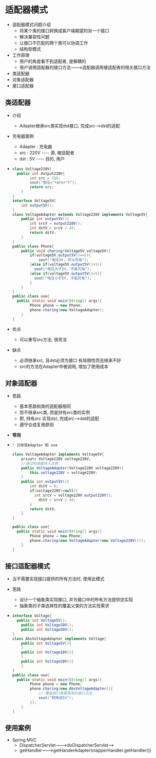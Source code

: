 # 适配器模式

- 适配器模式问题介绍
  - 将某个类的接口转换成客户端期望的另一个接口
  - 解决兼容性问题
  - 让接口不匹配的两个类可以协调工作
  - 结构型模式
- 工作原理
  - 用户的角度看不到适配者, 是解耦的
  - 用户调用适配器的接口方法--->适配器调用被适配者的相关接口方法
- 类适配器
- 对象适配器
- 接口适配器

## 类适配器

- 介绍
  - Adapter继承src类实现dst接口, 完成src-->dst的适配
- 充电器案例
  - Adapter :  充电器
  - src :  220V   ---- 源, 被适配者
  - dst : 5V        ---- 目的, 用户

- ```java
  class Voltage220V{
  	public int Output220V{
          int src = 220;
          sout("电压="+src+"V");
          return src; 
      }
  }
  interface Voltage5V{
      int output5V();
  }
  class VoltageAdapter extends Voltage220V implements Voltage5V{
      public int output5V(){
          int srcV = output220V();
          int dstV = srcV / 44;
          return dstV;
      }
  }
  public class Phone{
      public void charing(Voltage5V voltage5V){
          if(voltage5V.output5V()==5){
              sout("电压5V, 可以充电");
          }else if(voltage5V.output5V()>5){
          	sout("电压大于5V, 不能充电");
          }else if(voltage5V.output5V()<5){
          	sout("电压小于5V, 不能充电");
          }
      }
  }
  public class use{
  	public static void main(String[] args){
          Phone phone = new Phone;
          phone.charing(new VoltageAdapter);
      }
  }
  ```

- 优点

  - 可以重写src方法, 很灵活

- 缺点

  - 必须继承src, 且dst必须为接口 有局限性而且继承不好
  - src的方法在Adapter中被调用, 增加了使用成本

## 对象适配器

- 思路

  - 基本思路和类的适配器相同
  - 但不继承src类, 而是持有src类的实例
  - 即, 持有src 实现dst, 完成src-->dst的适配
  - 遵守合成复用原则

- **常用**

- ```java
  * 只改变Adapter 和 use
      
  class VoltageAdapter implements Voltage5V{
      privatr Voltage220V voltage220V;
      //通过构造器传入实例
      public VoltageAdapter(Voltage220V voltage220V){
          this.voltage220V = voltage220V;
      }
      public int output5V(){
          int dstV = 0;
          if(voltage220V!=null){
          	int srcV = voltage220V.output220V();
              dstV = srcV / 44;
          }
          return dstV;
      }
  }
  
  public class use{
  	public static void main(String[] args){
          Phone phone = new Phone;
          phone.charing(new VoltageAdapter(new Voltage220V()));
      }
  }
  ```

## 接口适配器模式

- 当不需要实现接口提供的所有方法时, 使用此模式
- 思路
  - 设计一个抽象类实现接口, 并为接口中的所有方法提供空实现
  - 抽象类的子类选择性的覆盖父类的方法实现需求

- ```java
  interface Voltage{
  	public int Voltage5V();
      public int Voltage10V();
      public int Voltage20V();
  }
  class AbsVoltageAdapter implements Voltage{
      public int Voltage5V(){
      }
      public int Voltage10V(){
      }
      public int Voltage20V(){
      }
  }
  public class use{
  	public static void main(String[] args){
          Phone phone = new Phone;
          phone.charing(new AbsVoltageAdapter(){
              // 覆盖我们需要使用的接口方法
              sout("转换成5V");
          });
      }
  }
  ```

## 使用案例

- Spring MVC
  - DispatcherServlet--->doDispatcherServlet-->
  - getHandler--->getHanderAdapter(mapperHandler.getHandler())